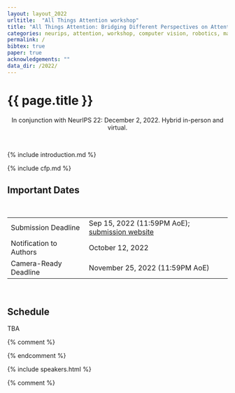 ```yaml
---
layout: layout_2022
urltitle:  "All Things Attention workshop"
title: "All Things Attention: Bridging Different Perspectives on Attention"
categories: neurips, attention, workshop, computer vision, robotics, machine learning, gaze, interaction, neuroscience, cognitive psychology
permalink: /
bibtex: true
paper: true
acknowledgements: ""
data_dir: /2022/
---
```



# {{ page.title }}

<p style="text-align: center;">
In conjunction with NeurIPS 22: December 2, 2022. Hybrid in-person and virtual.
</p>
<br />

{% include introduction.md %}

<!-- CfP stuff -->

<a class="anchor" id="calls"></a>
{% include cfp.md %}

<!--  Imp dates -->
<div class="row">
  <div class="col-xs-12"><a class="anchor" id="dates"></a>
    <h2>Important Dates</h2>
    <br>
    <table class="table table-striped">
      <tbody>
        <tr>
          <td>Submission Deadline</td>
          <td>Sep 15, 2022 (11:59PM AoE); <a href="https://openreview.net/group?id=NeurIPS.cc/2022/Workshop/Attention">submission website</a></td>
	      </tr>
        <tr>
          <td>Notification to Authors</td>
          <td>October 12, 2022</td>
        </tr>
        <tr>
          <td>Camera-Ready Deadline</td>
          <td>November 25, 2022 (11:59PM AoE)</td>
        </tr>
      </tbody>
    </table>
  </div>
</div><br>

<a class="anchor" id="schedule"></a>

## Schedule

TBA

{% comment %}
<!--<div class="row">
  <div class="col-xs-12">
     <p>
       Attending:
       <ul>
         <li>Registered CVPR attendees can find the relevant Zoom and Gatherly links at <a target="_blank" href="https://www.eventscribe.net/2021/2021CVPR/login.asp">https://www.eventscribe.net/2021/2021CVPR/login.asp</a></li>
	 <li>Others are welcome to join our livestream at <a href="https://youtu.be/ScoHuri_3hs">https://youtu.be/ScoHuri_3hs</a></li>
       </ul>
     </p> 
     <table class="table schedule" style="border:none !important;">
      <thead class="thead-light">
        <tr>
	  <th>Time in UTC</th>
	  <th>Start Time in UTC<span class="tz-offset"></span><b>*</b><br><span class="tz-subtext">(probably your time zone)</span></th>
          <th>Item</th>
        </tr>
      </thead>
      <tbody>
        <tr>
          <td>1:30pm - 1:35pm</td>
          <td class="to-local-time">20 Jun 2022 13:30:00 UTC</td>
          <td>Opening remark</td>
        </tr>
        <tr>
          <td>1:35pm - 2:15pm</td>
          <td class="to-local-time">20 Jun 2022 13:35:00 UTC</td>
          <td>Invited talk by Prof. Wei Shen</td>
        </tr>
        <tr>
          <td>2:15pm - 2:55pm</td>
          <td class="to-local-time">20 Jun 2022 14:15:00 UTC</td>
          <td>Invited talk by Prof. Gordon Wetzstein</td>
        </tr>
        <tr>
          <td>2:55pm - 3:00pm</td>
          <td class="to-local-time">20 Jun 2022 14:55:00 UTC</td>
          <td>Invited poster spotlight talk</td>
        </tr>
        <tr>
          <td>3:00pm - 4:00pm</td>
          <td class="to-local-time">20 Jun 2022 15:00:00 UTC</td>
          <td>Coffee break & poster presentation</td>
        </tr>
        <tr>
          <td>4:00pm - 5:10pm</td>
          <td class="to-local-time">20 Jun 2022 16:00:00 UTC</td>
          <td>Workshop paper presentation</td>
        </tr>
        <tr>
          <td>5:10pm - 5:50pm</td>
          <td class="to-local-time">20 Jun 2022 17:10:00 UTC</td>
          <td>Panel discussion</td>
        </tr>
        <tr>
          <td>5:50pm - 6:00pm</td>
          <td class="to-local-time">20 Jun 2022 17:50:00 UTC</td>
          <td>Award & closing remark</td>
        </tr>
        <tr>
          <td>8:15pm - 8:20pm</td>
          <td class="to-local-time">20 Jun 2021 20:15:00 UTC</td>
          <td>Award & closing remark</td>
        </tr>
      </tbody>
     </table>
     <span class="disclaimer">
     * This time is calculated to be in your computer's reported time zone.
     <br>
     For example, those in Los Angeles may see UTC-7,
     <br>
     while those in Berlin may see UTC+2.
     <br>
     <br>
     Please note that there may be differences to your actual time zone.</span>
  </div>
</div><br> -->
{% endcomment %}

<!-- Speakers -->

<a class="anchor" id="speakers"></a>

{% include speakers.html %}


{% comment %}
<!-- hacky div to hide the accepted papers for now -->
<div style="display:none">
<!-- accepted papers  -->
  <div class="row">
    <div class="col-xs-12"><a class="anchor" id="accepted-papers"></a>
      <h2>Accepted Full Papers</h2>

    <div class="paper">
          <span class="title">Learning-by-Novel-View-Synthesis for Full-Face Appearance-Based 3D Gaze Estimation</span>
          <span class="authors">Jiawei Qin, Takuru Shimoyama, Yusuke Sugano</span>
          <span class="award">Best Paper Award</span>
          <div class="btn-group btn-group-xs" role="group">
            <button class="btn btn-success">GAZE 2022</button>
            <!--<button class="btn btn-poster-id">Poster #12Xa</button>-->
      <a class="btn btn-default" target="_blank" href="https://openaccess.thecvf.com/content/CVPR2022W/GAZE/papers/Qin_Learning-by-Novel-View-Synthesis_for_Full-Face_Appearance-Based_3D_Gaze_Estimation_CVPRW_2022_paper.pdf"><i class="fas fa-file-pdf"></i> PDF (CVF)</a>
      <a class="btn btn-default" target="_blank" href="https://openaccess.thecvf.com/content/CVPR2022W/GAZE/supplemental/Qin_Learning-by-Novel-View-Synthesis_for_Full-Face_CVPRW_2022_supplemental.pdf"><i class="fas fa-file-pdf"></i> Suppl. (CVF)</a>
      <a class="btn btn-default" target="_blank" href="http://arxiv.org/abs/2201.07927"><i class="fas fa-archive"></i> arXiv</a>
        <a class="btn btn-default" target="_blank" href="https://youtu.be/BUFTzo5DqXc"><i class="fas fa-video"></i> Video</a>
            <!--<a class="btn btn-default" target="_blank" href=""><i class="fas fa-code"></i> Code</a>-->
          </div>
      </div>

    <div class="paper">
          <span class="title">Self-Attention with Convolution and Deconvolution for Efficient Eye Gaze Estimation from a Full Face Image</span>
          <span class="authors">Jun O Oh, Hyung Jin Chang, Sang-Il Choi</span>
          <div class="btn-group btn-group-xs" role="group">
            <button class="btn btn-success">GAZE 2022</button>
            <!--<button class="btn btn-poster-id">Poster #12Xa</button>-->
      <a class="btn btn-default" target="_blank" href="https://openaccess.thecvf.com/content/CVPR2022W/GAZE/papers/Oh_Self-Attention_With_Convolution_and_Deconvolution_for_Efficient_Eye_Gaze_Estimation_CVPRW_2022_paper.pdf"><i class="fas fa-file-pdf"></i> PDF (CVF)</a>
        <a class="btn btn-default" target="_blank" href="https://youtu.be/ANQ65NNNWNE"><i class="fas fa-video"></i> Video</a>
      <!--<a class="btn btn-default" target="_blank" href=""><i class="fas fa-file-pdf"></i> Suppl. (CVF)</a>-->
      <!--<a class="btn btn-default" target="_blank" href=""><i class="fas fa-archive"></i> arXiv</a>-->
            <!--<a class="btn btn-default" target="_blank" href=""><i class="fas fa-code"></i> Code</a>-->
          </div>
      </div>

    <div class="paper">
          <span class="title">Unsupervised Multi-View Gaze Representation Learning</span>
          <span class="authors">John Gideon, Shan Su, Simon Stent</span>
          <span class="award">Best Poster Award</span>
          <div class="btn-group btn-group-xs" role="group">
            <button class="btn btn-success">GAZE 2022</button>
            <!--<button class="btn btn-poster-id">Poster #12Xa</button>-->
      <a class="btn btn-default" target="_blank" href="https://openaccess.thecvf.com/content/CVPR2022W/GAZE/papers/Gideon_Unsupervised_Multi-View_Gaze_Representation_Learning_CVPRW_2022_paper.pdf"><i class="fas fa-file-pdf"></i> PDF (CVF)</a>
        <a class="btn btn-default" target="_blank" href="https://youtu.be/W0OK1vVtiEk"><i class="fas fa-video"></i> Video</a>
      <!--<a class="btn btn-default" target="_blank" href=""><i class="fas fa-file-pdf"></i> Suppl. (CVF)</a>-->
            <!--<a class="btn btn-default" target="_blank" href=""><i class="fas fa-archive"></i> arXiv</a>-->
            <!--<a class="btn btn-default" target="_blank" href=""><i class="fas fa-code"></i> Code</a>-->
          </div>
      </div>

    <div class="paper">
          <span class="title">ScanpathNet: A Recurrent Mixture Density Network for Scanpath Prediction</span>
          <span class="authors">Ryan Anthony J de Belen, Tomasz Bednarz, Arcot Sowmya</span>
          <span class="award">Best Paper Honourable Mention</span>
          <div class="btn-group btn-group-xs" role="group">
            <button class="btn btn-success">GAZE 2022</button>
            <!--<button class="btn btn-poster-id">Poster #12Xa</button>-->
      <a class="btn btn-default" target="_blank" href="https://openaccess.thecvf.com/content/CVPR2022W/GAZE/papers/de_Belen_ScanpathNet_A_Recurrent_Mixture_Density_Network_for_Scanpath_Prediction_CVPRW_2022_paper.pdf"><i class="fas fa-file-pdf"></i> PDF (CVF)</a>
      <a class="btn btn-default" target="_blank" href="https://openaccess.thecvf.com/content/CVPR2022W/GAZE/supplemental/de_Belen_ScanpathNet_A_Recurrent_CVPRW_2022_supplemental.pdf"><i class="fas fa-file-pdf"></i> Suppl. (CVF)</a>
        <a class="btn btn-default" target="_blank" href="https://youtu.be/8RXog3XkCl8"><i class="fas fa-video"></i> Video</a>
            <!--<a class="btn btn-default" target="_blank" href=""><i class="fas fa-archive"></i> arXiv</a>-->
            <!--<a class="btn btn-default" target="_blank" href=""><i class="fas fa-code"></i> Code</a>-->
          </div>
      </div>

    <div class="paper">
          <span class="title">One-Stage Object Referring with Gaze Estimation</span>
          <span class="authors">Jianhang Chen, Xu Zhang, Yue Wu, Shalini Ghosh, Pradeep Natarajan, Shih-Fu Chang, Jan Allebach</span>
          <div class="btn-group btn-group-xs" role="group">
            <button class="btn btn-success">GAZE 2022</button>
            <!--<button class="btn btn-poster-id">Poster #12Xa</button>-->
      <a class="btn btn-default" target="_blank" href="https://openaccess.thecvf.com/content/CVPR2022W/GAZE/papers/Chen_One-Stage_Object_Referring_With_Gaze_Estimation_CVPRW_2022_paper.pdf"><i class="fas fa-file-pdf"></i> PDF (CVF)</a>
        <a class="btn btn-default" target="_blank" href="https://youtu.be/SkjtCXX-aJY"><i class="fas fa-video"></i> Video</a>
      <!--<a class="btn btn-default" target="_blank" href=""><i class="fas fa-file-pdf"></i> Suppl. (CVF)</a>-->
            <!--<a class="btn btn-default" target="_blank" href=""><i class="fas fa-archive"></i> arXiv</a>-->
            <!--<a class="btn btn-default" target="_blank" href=""><i class="fas fa-code"></i> Code</a>-->
          </div>
      </div>

    <div class="paper">
          <span class="title">Characterizing Target-absent Human Attention</span>
          <span class="authors">Yupei Chen, Zhibo Yang, Souradeep Chakraborty, Sounak Mondal, Seoyoung Ahn, Dimitris Samaras, Minh Hoai, Gregory Zelinsky</span>
          <div class="btn-group btn-group-xs" role="group">
            <button class="btn btn-success">GAZE 2022</button>
            <!--<button class="btn btn-poster-id">Poster #12Xa</button>-->
      <a class="btn btn-default" target="_blank" href="https://openaccess.thecvf.com/content/CVPR2022W/GAZE/papers/Chen_Characterizing_Target-Absent_Human_Attention_CVPRW_2022_paper.pdf"><i class="fas fa-file-pdf"></i> PDF (CVF)</a>
      <a class="btn btn-default" target="_blank" href="https://openaccess.thecvf.com/content/CVPR2022W/GAZE/supplemental/Chen_Characterizing_Target-Absent_Human_CVPRW_2022_supplemental.pdf"><i class="fas fa-file-pdf"></i> Suppl. (CVF)</a>
        <a class="btn btn-default" target="_blank" href="https://youtu.be/SIVywYz2pNs"><i class="fas fa-video"></i> Video</a>
            <!--<a class="btn btn-default" target="_blank" href=""><i class="fas fa-archive"></i> arXiv</a>-->
            <!--<a class="btn btn-default" target="_blank" href=""><i class="fas fa-code"></i> Code</a>-->
          </div>
      </div>

    <br><br>

    <!-- <a class="anchor" id="invited-posters"></a>
      <h2>Invited Posters</h2>

    <div class="paper">
          <span class="title">Dynamic 3D Gaze from Afar: Deep Gaze Estimation from Temporal Eye-Head-Body Coordination</span>
          <span class="authors">Soma Nonaka, Shohei Nobuhara, Ko Nishino</span>
          <div class="btn-group btn-group-xs" role="group">
            <button class="btn btn-primary">CVPR 2022</button>
      
      <a class="btn btn-default" target="_blank" href="https://vision.ist.i.kyoto-u.ac.jp/pubs/SNonaka_CVPR22.pdf"><i class="fas fa-file-pdf"></i> PDF</a>
      <a class="btn btn-default" target="_blank" href="https://vision.ist.i.kyoto-u.ac.jp/pubs/SNonaka_CVPR22_supp.pdf"><i class="fas fa-file-pdf"></i> Supp.</a>
      <a class="btn btn-default" target="_blank" href=""><i class="fas fa-archive"></i> arXiv</a>
            <a class="btn btn-default" target="_blank" href="https://github.com/kyotovision-public/dynamic-3d-gaze-from-afar"><i class="fas fa-code"></i> Code</a>
      <a class="btn btn-default" target="_blank" href="https://youtu.be/IEc8E4e4mXU"><i class="fas fa-video"></i> Video</a>
          </div>
      </div> 
      -->

    </div>
  </div>
  <br><br>
</div>

{% endcomment %}

{% comment %}
<div class="row" id="programcommittee">
  <div class="col-xs-12">
    <h2>Program Committee</h2>
  </div>
</div>

<div class="row">
  <div class="col-xs-3">
    <div class="people-name"><a target="_blank"
      href=
      "https://ykotseruba.github.io/">
      Yulia Kotseruba</a><h6>
      York University</h6></div>
    <div class="people-name"><a target="_blank"
      href=
      "https://www.chengshuli.me/">
      Chengshu (Eric) Li</a><h6>
      Stanford University</h6></div>
    <div class="people-name"><a target="_blank"
      href=
      "https://sites.google.com/oakland.edu/human-centered-engineering">
      Hyungil Kim</a><h6>
      Oakland University</h6></div>
    <div class="people-name"><a target="_blank"
      href=
      "https://sushrutthorat.com/">
      Sushrut Thorat</a><h6>
      Radboud University</h6></div>
  </div>
  <div class="col-xs-3">
    <div class="people-name"><a target="_blank"
      href=
      "https://mklissa.github.io/">
      Martin Klissarov</a><h6>
      McGill University</h6></div>
    <div class="people-name"><a target="_blank"
        href=
        "https://david-abel.github.io/">
        David Abel</a><h6>
        Deepmind</h6>
    </div>
    <div class="people-name"><a target="_blank"
      href=
      "https://www.linkedin.com/in/david-nicholson-b27b69a4/">
      David Nicholson</a><h6>
      Embedded Intelligence</h6>
    </div>
    <div class="people-name"><a target="_blank"
      href=
      "http://wyblelab.com/">
      Brad Wyble</a><h6>
      Pennsylvania State University</h6>
    </div>
  </div>

  <div class="col-xs-3">
    <div class="people-name"><a target="_blank"
      href=
      "https://prashnani.github.io/">
      Ekta Prashnani</a><h6>
      NVIDIA</h6>
    </div>  
  </div>
</div>
<br>

{% endcomment %}


<a class="anchor" id="panelists"></a>

## Panelists

{% assign speaker_panelists = site.data.speakers | where: "panelist", true %}
{% assign panelists = speaker_panelists | concat: site.data.panelists %}
{% include headshots_centered.html people=panelists %}


<a class="anchor" id="organizers"></a>

## Organizers

{% include headshots_centered.html people=site.data.organizers %}


{% comment %}
<!-- <div class="row">
  <div class="col-xs-12"><a class="anchor" id="sponsors"></a>
    <h2>Workshop sponsored by:</h2>
  </div>
</div>

<div class="row">
  <div class="col-xs-4 sponsor">
    <a href="https://www.nvidia.com/"><img src="img/nvidia.jpg" /></a>
  </div>
  <div class="col-xs-4 sponsor">
    <a href="https://www.tobii.com/"><img src="img/tobii.jpg" /></a>
  </div>
  <div class="col-xs-4 sponsor">
    <a href="https://www.google.com/"><img src="img/google.png" /></a>
  </div>
</div> -->
{% endcomment %}
